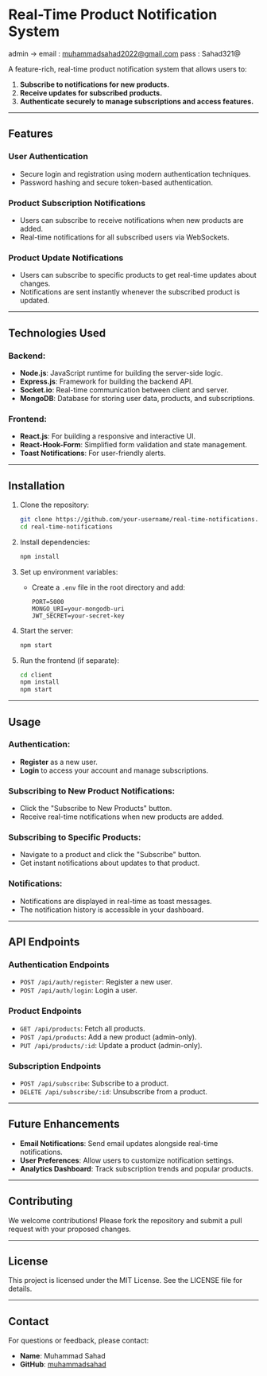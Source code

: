 # Real-Time Product Notification System

admin -> email : muhammadsahad2022@gmail.com
         pass : Sahad321@

A feature-rich, real-time product notification system that allows users to:

1. **Subscribe to notifications for new products.**
2. **Receive updates for subscribed products.**
3. **Authenticate securely to manage subscriptions and access features.**

---

## Features

### **User Authentication**
- Secure login and registration using modern authentication techniques.
- Password hashing and secure token-based authentication.

### **Product Subscription Notifications**
- Users can subscribe to receive notifications when new products are added.
- Real-time notifications for all subscribed users via WebSockets.

### **Product Update Notifications**
- Users can subscribe to specific products to get real-time updates about changes.
- Notifications are sent instantly whenever the subscribed product is updated.

---

## Technologies Used

### Backend:
- **Node.js**: JavaScript runtime for building the server-side logic.
- **Express.js**: Framework for building the backend API.
- **Socket.io**: Real-time communication between client and server.
- **MongoDB**: Database for storing user data, products, and subscriptions.

### Frontend:
- **React.js**: For building a responsive and interactive UI.
- **React-Hook-Form**: Simplified form validation and state management.
- **Toast Notifications**: For user-friendly alerts.

---

## Installation

1. Clone the repository:
   ```bash
   git clone https://github.com/your-username/real-time-notifications.git
   cd real-time-notifications
   ```

2. Install dependencies:
   ```bash
   npm install
   ```

3. Set up environment variables:
   - Create a `.env` file in the root directory and add:
     ```env
     PORT=5000
     MONGO_URI=your-mongodb-uri
     JWT_SECRET=your-secret-key
     ```

4. Start the server:
   ```bash
   npm start
   ```

5. Run the frontend (if separate):
   ```bash
   cd client
   npm install
   npm start
   ```

---

## Usage

### Authentication:
- **Register** as a new user.
- **Login** to access your account and manage subscriptions.

### Subscribing to New Product Notifications:
- Click the "Subscribe to New Products" button.
- Receive real-time notifications when new products are added.

### Subscribing to Specific Products:
- Navigate to a product and click the "Subscribe" button.
- Get instant notifications about updates to that product.

### Notifications:
- Notifications are displayed in real-time as toast messages.
- The notification history is accessible in your dashboard.

---

## API Endpoints

### **Authentication Endpoints**
- `POST /api/auth/register`: Register a new user.
- `POST /api/auth/login`: Login a user.

### **Product Endpoints**
- `GET /api/products`: Fetch all products.
- `POST /api/products`: Add a new product (admin-only).
- `PUT /api/products/:id`: Update a product (admin-only).

### **Subscription Endpoints**
- `POST /api/subscribe`: Subscribe to a product.
- `DELETE /api/subscribe/:id`: Unsubscribe from a product.

---

## Future Enhancements

- **Email Notifications**: Send email updates alongside real-time notifications.
- **User Preferences**: Allow users to customize notification settings.
- **Analytics Dashboard**: Track subscription trends and popular products.

---

## Contributing

We welcome contributions! Please fork the repository and submit a pull request with your proposed changes.

---

## License

This project is licensed under the MIT License. See the LICENSE file for details.

---

## Contact

For questions or feedback, please contact:

- **Name**: Muhammad Sahad
- **GitHub**: [muhammadsahad](https://github.com/muhammadsahad)

